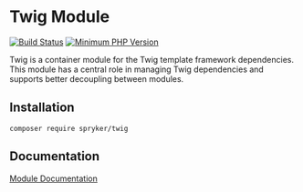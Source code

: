# Twig Module
[![Build Status](https://travis-ci.org/spryker/twig.svg)](https://travis-ci.org/spryker/twig)
[![Minimum PHP Version](https://img.shields.io/badge/php-%3E%3D%207.2-8892BF.svg)](https://php.net/)

Twig is a container module for the Twig template framework dependencies. This module has a central role in managing Twig dependencies and supports better decoupling between modules.

## Installation

```
composer require spryker/twig
```

## Documentation

[Module Documentation](https://academy.spryker.com/developing_with_spryker/module_guide/modules.html)
